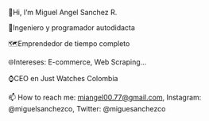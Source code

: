 👋Hi, I’m Miguel Angel Sanchez R.

🚀Ingeniero y programador autodidacta

🗺Emprendedor de tiempo completo

🌐Intereses: E-commerce, Web Scraping...

⌚CEO en Just Watches Colombia

📫 How to reach me: miangel00.77@gmail.com, Instagram: @miguelsanchezco, Twitter: @miguesanchezco

<!---
malosopt/malosopt is a ✨ special ✨ repository because its `README.md` (this file) appears on your GitHub profile.
You can click the Preview link to take a look at your changes.
--->
